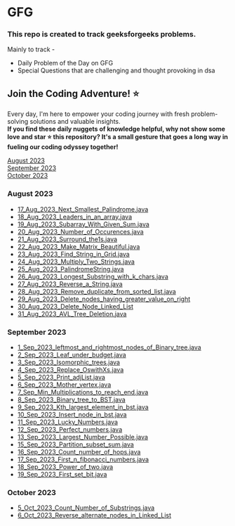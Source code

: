 # GFG
### This repo is created to track geeksforgeeks problems.

Mainly to track -
- Daily Problem of the Day on GFG
- Special Questions that are challenging and thought provoking in dsa

## Join the Coding Adventure! ⭐️

Every day, I'm here to empower your coding journey with fresh problem-solving solutions and valuable insights.  
**If you find these daily nuggets of knowledge helpful, why not show some love and star ⭐️ this repository? It's a small gesture that goes a long way in fueling our coding odyssey together!**

[August 2023](#august-2023)  
[September 2023](#september-2023)  
[October 2023](#october-2023)

### August 2023  
- [17_Aug_2023_Next_Smallest_Palindrome.java](https://github.com/divi-259/GFG/blob/main/Daily_GFG/August%202023%20POTD/17_Aug_2023_Next_Smallest_Palindrome.java)
- [18_Aug_2023_Leaders_in_an_array.java](https://github.com/divi-259/GFG/blob/main/Daily_GFG/August%202023%20POTD/18_Aug_2023_Leaders_in_an_array.java)
- [19_Aug_2023_Subarray_With_Given_Sum.java](https://github.com/divi-259/GFG/blob/main/Daily_GFG/August%202023%20POTD/19_Aug_2023_Subarray_With_Given_Sum.java)
- [20_Aug_2023_Number_of_Occurences.java](https://github.com/divi-259/GFG/blob/main/Daily_GFG/August%202023%20POTD/20_Aug_2023_Number_of_Occurences.java)
- [21_Aug_2023_Surround_the1s.java](https://github.com/divi-259/GFG/blob/main/Daily_GFG/August%202023%20POTD/21_Aug_2023_Surround_the1s.java)
- [22_Aug_2023_Make_Matrix_Beautiful.java](https://github.com/divi-259/GFG/blob/main/Daily_GFG/August%202023%20POTD/22_Aug_2023_Make_Matrix_Beautiful.java)
- [23_Aug_2023_Find_String_in_Grid.java](https://github.com/divi-259/GFG/blob/main/Daily_GFG/August%202023%20POTD/23_Aug_2023_Find_String_in_Grid.java)
- [24_Aug_2023_Multiply_Two_Strings.java](https://github.com/divi-259/GFG/blob/main/Daily_GFG/August%202023%20POTD/24_Aug_2023_Multiply_Two_Strings.java)
- [25_Aug_2023_PalindromeString.java](https://github.com/divi-259/GFG/blob/main/Daily_GFG/August%202023%20POTD/25_Aug_2023_PalindromeString.java)
- [26_Aug_2023_Longest_Substring_with_k_chars.java](https://github.com/divi-259/GFG/blob/main/Daily_GFG/August%202023%20POTD/26_Aug_2023_Longest_Substring_with_k_chars.java)
- [27_Aug_2023_Reverse_a_String.java](https://github.com/divi-259/GFG/blob/main/Daily_GFG/August%202023%20POTD/27_Aug_2023_Reverse_a_String.java)
- [28_Aug_2023_Remove_duplicate_from_sorted_list.java](https://github.com/divi-259/GFG/blob/main/Daily_GFG/August%202023%20POTD/28_Aug_2023_Remove_duplicate_from_sorted_list.java)
- [29_Aug_2023_Delete_nodes_having_greater_value_on_right](https://github.com/divi-259/GFG/blob/main/Daily_GFG/August%202023%20POTD/29_Aug_2023_Delete_nodes_having_greater_value_on_right.java)
- [30_Aug_2023_Delete_Node_Linked_List](https://github.com/divi-259/GFG/blob/main/Daily_GFG/August%202023%20POTD/30_Aug_2023_Delete_Node_Linked_List.java)
- [31_Aug_2023_AVL_Tree_Deletion.java](https://github.com/divi-259/GFG/blob/main/Daily_GFG/August%202023%20POTD/31_Aug_2023_AVL_Tree_Deletion.java)  


### September 2023  
- [1_Sep_2023_leftmost_and_rightmost_nodes_of_Binary_tree.java](https://github.com/divi-259/GFG/blob/main/Daily_GFG/September%202023%20POTD/1_Sep_2023_leftmost_and_rightmost_nodes_of_Binary_tree.java)
- [2_Sep_2023_Leaf_under_budget.java](https://github.com/divi-259/GFG/blob/main/Daily_GFG/September%202023%20POTD/2_Sep_2023_Leaf_under_budget.java)
- [3_Sep_2023_Isomorphic_trees.java](https://github.com/divi-259/GFG/blob/main/Daily_GFG/September%202023%20POTD/3_Sep_2023_Isomorphic_trees.java)
- [4_Sep_2023_Replace_OswithXs.java](https://github.com/divi-259/GFG/blob/main/Daily_GFG/September%202023%20POTD/4_Sep_2023_Replace_OswithXs.java)
- [5_Sep_2023_Print_adjList.java](https://github.com/divi-259/GFG/blob/main/Daily_GFG/September%202023%20POTD/5_Sep_2023_Print_adjList.java)
- [6_Sep_2023_Mother_vertex.java](https://github.com/divi-259/GFG/blob/main/Daily_GFG/September%202023%20POTD/6_Sep_2023_Mother_vertex.java)
- [7_Sep_Min_Multiplications_to_reach_end.java](https://github.com/divi-259/GFG/blob/main/Daily_GFG/September%202023%20POTD/7_Sep_Min_Multiplications_to_reach_end.java)
- [8_Sep_2023_Binary_tree_to_BST.java](https://github.com/divi-259/GFG/blob/main/Daily_GFG/September%202023%20POTD/8_Sep_2023_Binary_tree_to_BST.java)
- [9_Sep_2023_Kth_largest_element_in_bst.java](https://github.com/divi-259/GFG/blob/main/Daily_GFG/September%202023%20POTD/9_Sep_2023_Kth_largest_element_in_bst.java)
- [10_Sep_2023_Insert_node_in_bst.java](https://github.com/divi-259/GFG/blob/main/Daily_GFG/September%202023%20POTD/10_Sep_2023_Insert_node_in_bst.java)
- [11_Sep_2023_Lucky_Numbers.java](https://github.com/divi-259/GFG/blob/main/Daily_GFG/September%202023%20POTD/11_Sep_2023_Lucky_Numbers.java)
- [12_Sep_2023_Perfect_numbers.java](https://github.com/divi-259/GFG/blob/main/Daily_GFG/September%202023%20POTD/12_Sep_2023_Perfect_numbers.java)
- [13_Sep_2023_Largest_Number_Possible.java](https://github.com/divi-259/GFG/blob/main/Daily_GFG/September%202023%20POTD/13_Sep_2023_Largest_Number_Possible.java)
- [15_Sep_2023_Partition_subset_sum.java](https://github.com/divi-259/GFG/blob/main/Daily_GFG/September%202023%20POTD/15_Sep_2023_Partition_subset_sum.java)
- [16_Sep_2023_Count_number_of_hops.java](https://github.com/divi-259/GFG/blob/main/Daily_GFG/September%202023%20POTD/16_Sep_2023_Count_number_of_hops.java)
- [17_Sep_2023_First_n_fibonacci_numbers.java](https://github.com/divi-259/GFG/blob/main/Daily_GFG/September%202023%20POTD/17_Sep_2023_First_n_fibonacci_numbers.java)
- [18_Sep_2023_Power_of_two.java](https://github.com/divi-259/GFG/blob/main/Daily_GFG/September%202023%20POTD/18_Sep_2023_Power_of_two.java)
- [19_Sep_2023_First_set_bit.java](https://github.com/divi-259/GFG/blob/main/Daily_GFG/September%202023%20POTD/19_Sep_2023_First_set_bit.java)  

### October 2023  
- [5_Oct_2023_Count_Number_of_Substrings.java](https://github.com/divi-259/GFG/blob/main/Daily_GFG/October%202023%20POTD/5_Oct_2023_Count_Number_of_Substrings.java)
- [6_Oct_2023_Reverse_alternate_nodes_in_Linked_List](https://github.com/divi-259/GFG/blob/main/Daily_GFG/October%202023%20POTD/6_Oct_2023_Reverse_alternate_nodes_in_Linked_List.java)